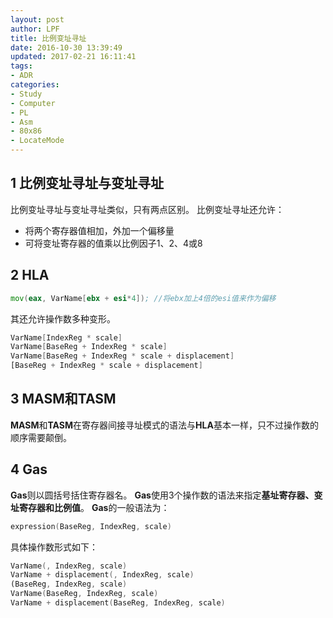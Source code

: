 ```yaml
---
layout: post
author: LPF
title: 比例变址寻址
date: 2016-10-30 13:39:49
updated: 2017-02-21 16:11:41
tags:
- ADR
categories:
- Study
- Computer
- PL
- Asm
- 80x86
- LocateMode
---
```


## 1 比例变址寻址与变址寻址

比例变址寻址与变址寻址类似，只有两点区别。
比例变址寻址还允许：

- 将两个寄存器值相加，外加一个偏移量
- 可将变址寄存器的值乘以比例因子1、2、4或8

## 2 HLA

```asm
mov(eax, VarName[ebx + esi*4]); //将ebx加上4倍的esi值来作为偏移
```

其还允许操作数多种变形。

```asm
VarName[IndexReg * scale]
VarName[BaseReg + IndexReg * scale]
VarName[BaseReg + IndexReg * scale + displacement]
[BaseReg + IndexReg * scale + displacement]
```

## 3 MASM和TASM

**MASM**和**TASM**在寄存器间接寻址模式的语法与**HLA**基本一样，只不过操作数的顺序需要颠倒。

## 4 Gas

**Gas**则以圆括号括住寄存器名。
**Gas**使用3个操作数的语法来指定**基址寄存器、变址寄存器和比例值**。
**Gas**的一般语法为：

```asm
expression(BaseReg, IndexReg, scale)
```

具体操作数形式如下：

```asm
VarName(, IndexReg, scale)
VarName + displacement(, IndexReg, scale)
(BaseReg, IndexReg, scale)
VarName(BaseReg, IndexReg, scale)
VarName + displacement(BaseReg, IndexReg, scale)
```
